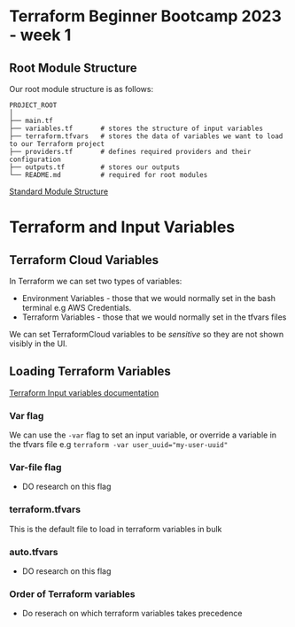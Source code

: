 # Terraform Beginner Bootcamp 2023 - week 1

## Root Module Structure

Our root module structure is as follows:

```
PROJECT_ROOT
│
├── main.tf
├── variables.tf       # stores the structure of input variables
├── terraform.tfvars   # stores the data of variables we want to load to our Terraform project
├── providers.tf       # defines required providers and their configuration
├── outputs.tf         # stores our outputs
└── README.md          # required for root modules
```

[Standard Module Structure](https://developer.hashicorp.com/terraform/language/modules/develop/structure)

# Terraform and Input Variables
## Terraform Cloud Variables

In Terraform we can set two types of variables:
- Environment Variables - those that we would normally set in the bash terminal e.g AWS Credentials.
- Terraform Variables - those that we would normally set in the tfvars files

We can set TerraformCloud variables to be *sensitive* so they are not shown visibly in the UI.

## Loading Terraform Variables
[Terraform Input variables documentation](https://developer.hashicorp.com/terraform/language/values/variables)

### Var flag
We can use the `-var` flag to set an input variable, or override a variable in the tfvars file e.g 
`terraform -var user_uuid="my-user-uuid"`

### Var-file flag

- DO research on this flag

### terraform.tfvars

This is the default file to load in terraform variables in bulk

### auto.tfvars

- DO research on this flag

### Order of Terraform variables

- Do reserach on which terraform variables takes precedence

